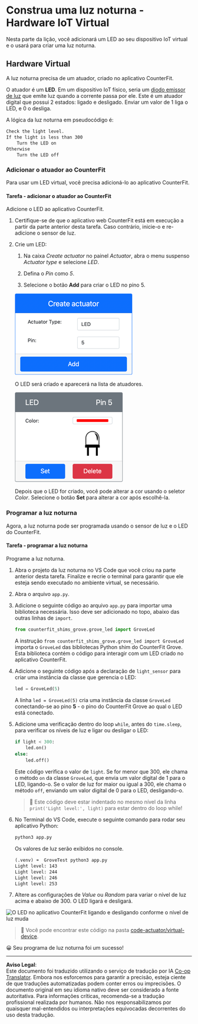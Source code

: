 <!--
CO_OP_TRANSLATOR_METADATA:
{
  "original_hash": "9c640f93263fd9adbfda920739e09feb",
  "translation_date": "2025-08-28T03:41:48+00:00",
  "source_file": "1-getting-started/lessons/3-sensors-and-actuators/virtual-device-actuator.md",
  "language_code": "br"
}
-->
# Construa uma luz noturna - Hardware IoT Virtual

Nesta parte da lição, você adicionará um LED ao seu dispositivo IoT virtual e o usará para criar uma luz noturna.

## Hardware Virtual

A luz noturna precisa de um atuador, criado no aplicativo CounterFit.

O atuador é um **LED**. Em um dispositivo IoT físico, seria um [diodo emissor de luz](https://wikipedia.org/wiki/Light-emitting_diode) que emite luz quando a corrente passa por ele. Este é um atuador digital que possui 2 estados: ligado e desligado. Enviar um valor de 1 liga o LED, e 0 o desliga.

A lógica da luz noturna em pseudocódigo é:

```output
Check the light level.
If the light is less than 300
    Turn the LED on
Otherwise
    Turn the LED off
```

### Adicionar o atuador ao CounterFit

Para usar um LED virtual, você precisa adicioná-lo ao aplicativo CounterFit.

#### Tarefa - adicionar o atuador ao CounterFit

Adicione o LED ao aplicativo CounterFit.

1. Certifique-se de que o aplicativo web CounterFit está em execução a partir da parte anterior desta tarefa. Caso contrário, inicie-o e re-adicione o sensor de luz.

1. Crie um LED:

    1. Na caixa *Create actuator* no painel *Actuator*, abra o menu suspenso *Actuator type* e selecione *LED*.

    1. Defina o *Pin* como *5*.

    1. Selecione o botão **Add** para criar o LED no pino 5.

    ![As configurações do LED](../../../../../translated_images/counterfit-create-led.ba9db1c9b8c622a635d6dfae5cdc4e70c2b250635bd4f0601c6cf0bd22b7ba46.br.png)

    O LED será criado e aparecerá na lista de atuadores.

    ![O LED criado](../../../../../translated_images/counterfit-led.c0ab02de6d256ad84d9bad4d67a7faa709f0ea83e410cfe9b5561ef0cef30b1c.br.png)

    Depois que o LED for criado, você pode alterar a cor usando o seletor *Color*. Selecione o botão **Set** para alterar a cor após escolhê-la.

### Programar a luz noturna

Agora, a luz noturna pode ser programada usando o sensor de luz e o LED do CounterFit.

#### Tarefa - programar a luz noturna

Programe a luz noturna.

1. Abra o projeto da luz noturna no VS Code que você criou na parte anterior desta tarefa. Finalize e recrie o terminal para garantir que ele esteja sendo executado no ambiente virtual, se necessário.

1. Abra o arquivo `app.py`.

1. Adicione o seguinte código ao arquivo `app.py` para importar uma biblioteca necessária. Isso deve ser adicionado no topo, abaixo das outras linhas de `import`.

    ```python
    from counterfit_shims_grove.grove_led import GroveLed
    ```

    A instrução `from counterfit_shims_grove.grove_led import GroveLed` importa o `GroveLed` das bibliotecas Python shim do CounterFit Grove. Esta biblioteca contém o código para interagir com um LED criado no aplicativo CounterFit.

1. Adicione o seguinte código após a declaração de `light_sensor` para criar uma instância da classe que gerencia o LED:

    ```python
    led = GroveLed(5)
    ```

    A linha `led = GroveLed(5)` cria uma instância da classe `GroveLed` conectando-se ao pino **5** - o pino do CounterFit Grove ao qual o LED está conectado.

1. Adicione uma verificação dentro do loop `while`, antes do `time.sleep`, para verificar os níveis de luz e ligar ou desligar o LED:

    ```python
    if light < 300:
        led.on()
    else:
        led.off()
    ```

    Este código verifica o valor de `light`. Se for menor que 300, ele chama o método `on` da classe `GroveLed`, que envia um valor digital de 1 para o LED, ligando-o. Se o valor de luz for maior ou igual a 300, ele chama o método `off`, enviando um valor digital de 0 para o LED, desligando-o.

    > 💁 Este código deve estar indentado no mesmo nível da linha `print('Light level:', light)` para estar dentro do loop while!

1. No Terminal do VS Code, execute o seguinte comando para rodar seu aplicativo Python:

    ```sh
    python3 app.py
    ```

    Os valores de luz serão exibidos no console.

    ```output
    (.venv) ➜  GroveTest python3 app.py 
    Light level: 143
    Light level: 244
    Light level: 246
    Light level: 253
    ```

1. Altere as configurações de *Value* ou *Random* para variar o nível de luz acima e abaixo de 300. O LED ligará e desligará.

![O LED no aplicativo CounterFit ligando e desligando conforme o nível de luz muda](../../../../../images/virtual-device-running-assignment-1-1.gif)

> 💁 Você pode encontrar este código na pasta [code-actuator/virtual-device](../../../../../1-getting-started/lessons/3-sensors-and-actuators/code-actuator/virtual-device).

😀 Seu programa de luz noturna foi um sucesso!

---

**Aviso Legal**:  
Este documento foi traduzido utilizando o serviço de tradução por IA [Co-op Translator](https://github.com/Azure/co-op-translator). Embora nos esforcemos para garantir a precisão, esteja ciente de que traduções automatizadas podem conter erros ou imprecisões. O documento original em seu idioma nativo deve ser considerado a fonte autoritativa. Para informações críticas, recomenda-se a tradução profissional realizada por humanos. Não nos responsabilizamos por quaisquer mal-entendidos ou interpretações equivocadas decorrentes do uso desta tradução.